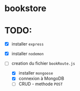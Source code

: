 # bookstore

# TODO: 

- [x] installer `express`
- [x] installer `nodemon`

- [ ] creation du fichier `bookRoute.js`
    - [x] installer `mongoose`
    - [x] connexion à MongoDB
    - [ ] CRUD - methode `POST`
